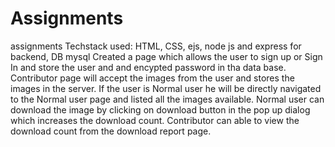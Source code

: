 # Assignments
assignments Techstack used: HTML, CSS, ejs, node js and express for backend, DB mysql 
Created a page which allows the user to sign up or Sign In and store the user and and encypted password in tha data base. 
Contributor page will accept the images from the user and stores the images in the server. 
If the user is Normal user he will be directly navigated to the Normal user page and listed all the images available. 
Normal user can download the image by clicking on download button in the pop up dialog which increases the download count.
Contributor can able to view the download count from the download report page.
